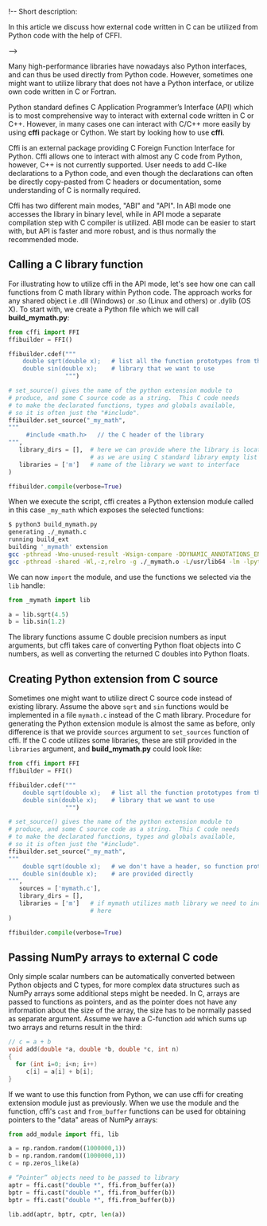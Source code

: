 <!-- Title: Interfacing C code with CFFI -->

!-- Short description:

In this article we discuss how external code written in C can be utilized
from Python code with the help of CFFI.

-->

Many high-performance libraries have nowadays also Python interfaces, and
can thus be used directly from Python code. However, sometimes one might want
to utilize library that does not have a Python interface, or utilize own code
written in C or Fortran. 

Python standard defines C Application Programmer’s Interface (API) which is to
most comprehensive way to interact with external code written in C or C++. 
However, in many cases one can interact with C/C++ more easily by using **cffi**
package or Cython. We start by looking how to use **cffi**.

Cffi is an external package providing C Foreign Function Interface for Python.
Cffi allows one to interact with almost any C code from Python, however, C++ 
is not currently supported. User needs to add C-like declarations to a Python
code, and even though the declarations can often be directly copy-pasted from
C headers or documentation, some understanding of C is normally required.

Cffi has two different main modes, "ABI" and "API". In ABI mode one accesses
the library in binary level, while in API mode a separate compilation step with
C compiler is utilized. ABI  mode can be easier to start with, but API is 
faster and more robust, and is thus normally the recommended mode. 

## Calling a C library function

For illustrating how to utilize cffi in the API mode, let's see how one can 
call functions from C math library within Python code. The approach works
for any shared object i.e .dll (Windows) or .so (Linux and others) or .dylib 
(OS X). To start with, we create a Python file which we will call 
**build_mymath.py**:

~~~python
from cffi import FFI
ffibuilder = FFI()

ffibuilder.cdef("""
    double sqrt(double x);   # list all the function prototypes from the
    double sin(double x);    # library that we want to use
                """)

# set_source() gives the name of the python extension module to
# produce, and some C source code as a string.  This C code needs
# to make the declarated functions, types and globals available,
# so it is often just the "#include".
ffibuilder.set_source("_my_math",
"""
     #include <math.h>   // the C header of the library
""",
   library_dirs = [],  # here we can provide where the library is located,
                       # as we are using C standard library empty list is enough
   libraries = ['m']   # name of the library we want to interface
)

ffibuilder.compile(verbose=True)
~~~

When we execute the script, cffi creates a Python extension module called in 
this case `_my_math` which exposes the selected functions:

~~~bash
$ python3 build_mymath.py 
generating ./_mymath.c
running build_ext
building '_mymath' extension
gcc -pthread -Wno-unused-result -Wsign-compare -DDYNAMIC_ANNOTATIONS_ENABLED=1 -DNDEBUG -O2 -g -pipe -Wall -Wp,-D_FORTIFY_SOURCE=2 -fexceptions -fstack-protector-strong --param=ssp-buffer-size=4 -grecord-gcc-switches -m64 -mtune=generic -D_GNU_SOURCE -fPIC -fwrapv -fPIC -I/usr/include/python3.6m -c _mymath.c -o ./_mymath.o
gcc -pthread -shared -Wl,-z,relro -g ./_mymath.o -L/usr/lib64 -lm -lpython3.6m -o ./_mymath.cpython-36m-x86_64-linux-gnu.so
~~~

We can now `import` the module, and use the functions we selected via the `lib`
handle:

~~~python
from _mymath import lib

a = lib.sqrt(4.5) 
b = lib.sin(1.2)
~~~

The library functions assume C double precision numbers as input arguments, but
cffi takes care of converting Python float objects into C numbers, as well as
converting the returned C doubles into Python floats.

## Creating Python extension from C source

Sometimes one might want to utilize direct C source code instead of existing 
library. Assume the above `sqrt` and `sin` functions would be implemented in a
file `mymath.c` instead of the C math library. Procedure for generating the 
Python extension module is almost the same as before, only difference is that 
we provide `sources` argument to `set_sources` function of cffi. If the C code
utilizes some libraries, these are still provided in the `libraries` argument, 
and **build_mymath.py** could look like:

~~~python
from cffi import FFI
ffibuilder = FFI()

ffibuilder.cdef("""
    double sqrt(double x);   # list all the function prototypes from the
    double sin(double x);    # library that we want to use
                """)

# set_source() gives the name of the python extension module to
# produce, and some C source code as a string.  This C code needs
# to make the declarated functions, types and globals available,
# so it is often just the "#include".
ffibuilder.set_source("_my_math",
"""
    double sqrt(double x);   # we don't have a header, so function prototypes
    double sin(double x);    # are provided directly
""",
   sources = ['mymath.c'],
   library_dirs = [],  
   libraries = ['m']   # if mymath utilizes math library we need to include it 
                       # here
)

ffibuilder.compile(verbose=True)
~~~

## Passing NumPy arrays to external C code

Only simple scalar numbers can be automatically converted between Python objects
and C types, for more complex data structures such as NumPy arrays some 
additional steps might be needed. In C, arrays are passed to functions as
pointers, and as the pointer does not have any information about the size of
the array, the size has to be normally passed as separate argument. Assume we
have a C-function `add` which sums up two arrays and returns result in the 
third:

~~~c
// c = a + b
void add(double *a, double *b, double *c, int n)
{
  for (int i=0; i<n; i++)
     c[i] = a[i] + b[i];
}
~~~

If we want to use this function from Python, we can use cffi for creating 
extension module just as previously. When we use the module and the function, 
cffi's `cast` and `from_buffer` functions can be used for obtaining pointers 
to the "data" areas of NumPy arrays:

~~~python
from add_module import ffi, lib

a = np.random.random((1000000,1))
b = np.random.random((1000000,1))
c = np.zeros_like(a)

# “Pointer” objects need to be passed to library
aptr = ffi.cast("double *", ffi.from_buffer(a))
bptr = ffi.cast("double *", ffi.from_buffer(b))
bptr = ffi.cast("double *", ffi.from_buffer(b))

lib.add(aptr, bptr, cptr, len(a))
~~~







